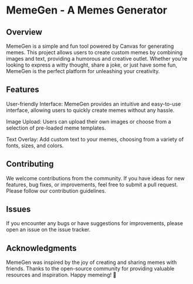 # MemeGen - A Memes Generator

## Overview
MemeGen is a simple and fun tool powered by Canvas for generating memes. This project allows users to create custom memes by combining images and text, providing a humorous and creative outlet. Whether you're looking to express a witty thought, share a joke, or just have some fun, MemeGen is the perfect platform for unleashing your creativity.

## Features
User-friendly Interface: MemeGen provides an intuitive and easy-to-use interface, allowing users to quickly create memes without any hassle.

Image Upload: Users can upload their own images or choose from a selection of pre-loaded meme templates.

Text Overlay: Add custom text to your memes, choosing from a variety of fonts, sizes, and colors.

## Contributing
We welcome contributions from the community. If you have ideas for new features, bug fixes, or improvements, feel free to submit a pull request. Please follow our contribution guidelines.

## Issues
If you encounter any bugs or have suggestions for improvements, please open an issue on the issue tracker.

## Acknowledgments
MemeGen was inspired by the joy of creating and sharing memes with friends.
Thanks to the open-source community for providing valuable resources and inspiration.
Happy memeing! 🎉
